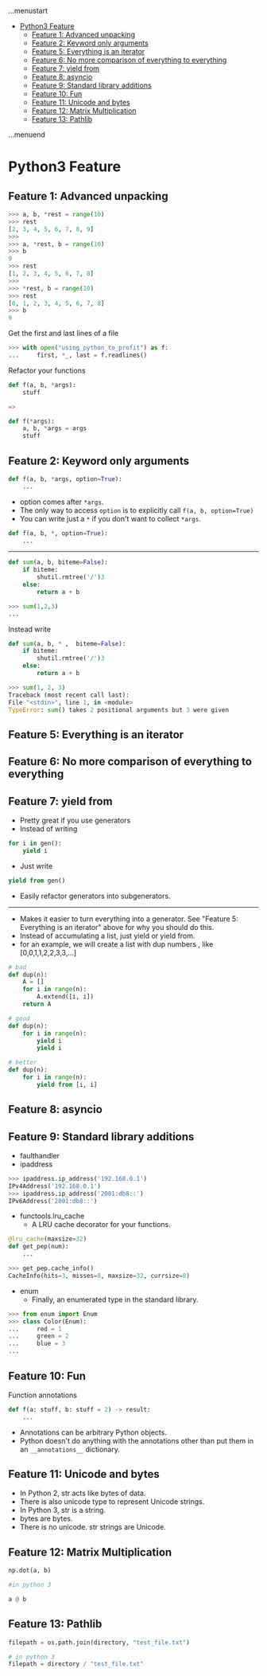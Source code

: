 ...menustart

- [Python3 Feature](#95cf1c5f0ad17ace298a562cab2cc645)
    - [Feature 1: Advanced unpacking](#5e0f49a3b1558b75a741f2bf4c07d934)
    - [Feature 2: Keyword only arguments](#5b2106affc32d8704adfa53688755516)
    - [Feature 5: Everything is an iterator](#5305fcfeefb27109e0064596d336c738)
    - [Feature 6: No more comparison of everything to everything](#cc1c5df0e93af9c93e7b0ae946db572b)
    - [Feature 7: yield from](#591d0ac5e723e96893cd88c01fb953dd)
    - [Feature 8: asyncio](#a93b92af2ea8b01917f2773ee72d5d0d)
    - [Feature 9: Standard library additions](#34f534cb76010ba480101eb84a40e85e)
    - [Feature 10: Fun](#b8bef80b08cb6ee429e103a20e52040d)
    - [Feature 11: Unicode and bytes](#698af8e97e5d339b9bc0208c5cd2cde1)
    - [Feature 12: Matrix Multiplication](#cf11c0ff8d4c3fcefe67a49a11e934b1)
    - [Feature 13: Pathlib](#ff0bcfcf9c1a95986e475dc4239c591f)

...menuend


<h2 id="95cf1c5f0ad17ace298a562cab2cc645"></h2>


# Python3 Feature

<h2 id="5e0f49a3b1558b75a741f2bf4c07d934"></h2>


## Feature 1: Advanced unpacking

```python
>>> a, b, *rest = range(10)
>>> rest
[2, 3, 4, 5, 6, 7, 8, 9]
>>>
>>> a, *rest, b = range(10)
>>> b
9
>>> rest
[1, 2, 3, 4, 5, 6, 7, 8]
>>>
>>> *rest, b = range(10)
>>> rest
[0, 1, 2, 3, 4, 5, 6, 7, 8]
>>> b
9
```

Get the first and last lines of a file

```python
>>> with open("using_python_to_profit") as f:
...     first, *_, last = f.readlines()
```

Refactor your functions

```python
def f(a, b, *args):
    stuff

=>

def f(*args):
    a, b, *args = args
    stuff
```

<h2 id="5b2106affc32d8704adfa53688755516"></h2>


## Feature 2: Keyword only arguments

```python
def f(a, b, *args, option=True):
    ...
```

 - option comes after `*args`.
 - The only way to access `option` is to explicitly call `f(a, b, option=True)`
 - You can write just a `*` if you don't want to collect `*args`.

```python
def f(a, b, *, option=True):
    ...
```

---

```python
def sum(a, b, biteme=False):
    if biteme:
        shutil.rmtree('/')3
    else:
        return a + b

>>> sum(1,2,3) 
... 
```

Instead write

```python
def sum(a, b, * ,  biteme=False):
    if biteme:
        shutil.rmtree('/')3
    else:
        return a + b

>>> sum(1, 2, 3)
Traceback (most recent call last):
File "<stdin>", line 1, in <module>
TypeError: sum() takes 2 positional arguments but 3 were given
```

<h2 id="5305fcfeefb27109e0064596d336c738"></h2>


## Feature 5: Everything is an iterator

<h2 id="cc1c5df0e93af9c93e7b0ae946db572b"></h2>


## Feature 6: No more comparison of everything to everything

<h2 id="591d0ac5e723e96893cd88c01fb953dd"></h2>


## Feature 7: yield from

 - Pretty great if you use generators
 - Instead of writing

```python
for i in gen():
    yield i
```

 - Just write

```python
yield from gen()
```

 - Easily refactor generators into subgenerators.

---

 - Makes it easier to turn everything into a generator. See "Feature 5: Everything is an iterator" above for why you should do this.
 - Instead of accumulating a list, just yield or yield from.
 - for an example, we will create a list with dup numbers , like [0,0,1,1,2,2,3,3,...]

```python
# bad
def dup(n):
    A = []
    for i in range(n):
        A.extend([i, i])
    return A

# good
def dup(n):
    for i in range(n):
        yield i
        yield i

# better
def dup(n):
    for i in range(n):
        yield from [i, i]

```

<h2 id="a93b92af2ea8b01917f2773ee72d5d0d"></h2>


## Feature 8: asyncio

<h2 id="34f534cb76010ba480101eb84a40e85e"></h2>


## Feature 9: Standard library additions

 - faulthandler
 - ipaddress

```python
>>> ipaddress.ip_address('192.168.0.1')
IPv4Address('192.168.0.1')
>>> ipaddress.ip_address('2001:db8::')
IPv6Address('2001:db8::')
```

 - functools.lru_cache
    - A LRU cache decorator for your functions.

```python
@lru_cache(maxsize=32)
def get_pep(num):
    ... 

>>> get_pep.cache_info()
CacheInfo(hits=3, misses=8, maxsize=32, currsize=8)
```

 - enum
    - Finally, an enumerated type in the standard library.

```python
>>> from enum import Enum
>>> class Color(Enum):
...     red = 1
...     green = 2
...     blue = 3
...
```


<h2 id="b8bef80b08cb6ee429e103a20e52040d"></h2>


## Feature 10: Fun

Function annotations

```python
def f(a: stuff, b: stuff = 2) -> result:
    ...
```

 - Annotations can be arbitrary Python objects.
 - Python doesn't do anything with the annotations other than put them in an `__annotations__` dictionary.

<h2 id="698af8e97e5d339b9bc0208c5cd2cde1"></h2>


## Feature 11: Unicode and bytes

 - In Python 2, str acts like bytes of data.
 - There is also unicode type to represent Unicode strings.  
 - In Python 3, str is a string.  
 - bytes are bytes.  
 - There is no unicode. str strings are Unicode.

<h2 id="cf11c0ff8d4c3fcefe67a49a11e934b1"></h2>


## Feature 12: Matrix Multiplication

```python
np.dot(a, b)

#in python 3

a @ b
```

<h2 id="ff0bcfcf9c1a95986e475dc4239c591f"></h2>


## Feature 13: Pathlib

```python
filepath = os.path.join(directory, "test_file.txt")

# in python 3
filepath = directory / "test_file.txt"
```


